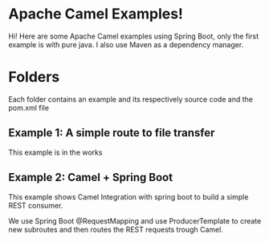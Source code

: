 # Apache Camel Examples!

Hi! Here are some Apache Camel examples using Spring Boot, only the first example is with pure java. I also use Maven as a dependency manager. 


# Folders

Each folder contains an example and its respectively source code and the pom.xml file

## Example 1: A simple route to file transfer

This example is in the works



## Example 2: Camel + Spring Boot

This example shows Camel Integration with spring boot to build a simple REST consumer.

We use Spring Boot @RequestMapping and use ProducerTemplate to create new subroutes and then routes the REST requests trough Camel.



